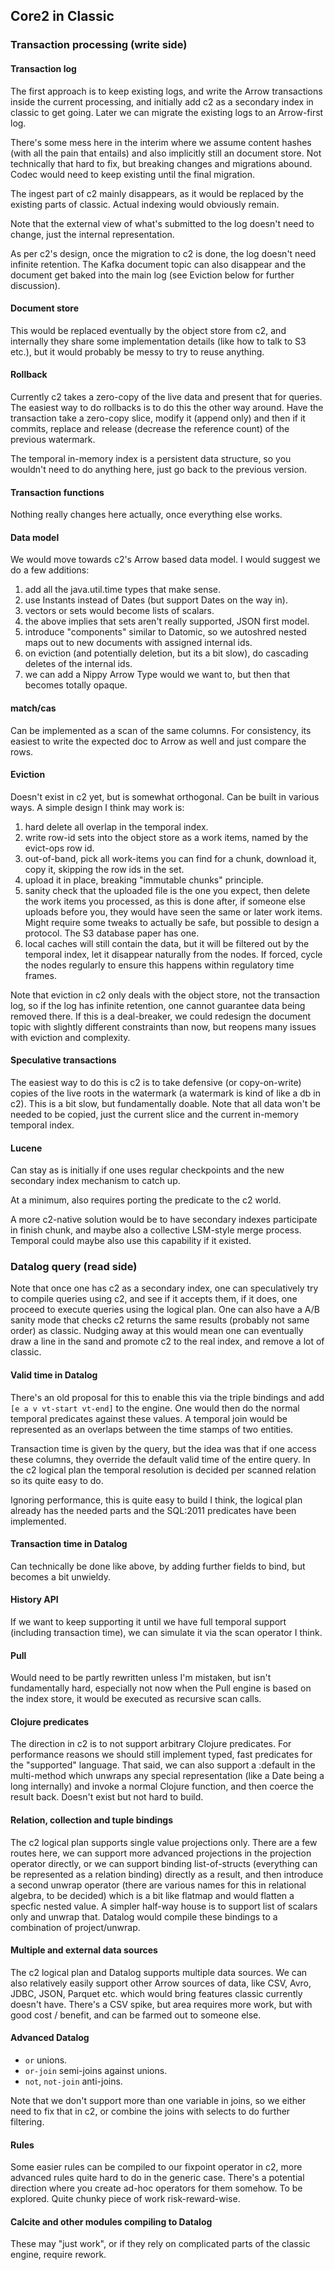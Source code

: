 ## Core2 in Classic


### Transaction processing (write side)


#### Transaction log

The first approach is to keep existing logs, and write the Arrow
transactions inside the current processing, and initially add c2 as a
secondary index in classic to get going. Later we can migrate the
existing logs to an Arrow-first log.

There's some mess here in the interim where we assume content hashes
(with all the pain that entails) and also implicitly still an document
store. Not technically that hard to fix, but breaking changes and
migrations abound. Codec would need to keep existing until the final
migration.

The ingest part of c2 mainly disappears, as it would be replaced by
the existing parts of classic. Actual indexing would obviously remain.

Note that the external view of what's submitted to the log doesn't
need to change, just the internal representation.

As per c2's design, once the migration to c2 is done, the log doesn't
need infinite retention. The Kafka document topic can also disappear
and the document get baked into the main log (see Eviction below for
further discussion).



#### Document store

This would be replaced eventually by the object store from c2, and
internally they share some implementation details (like how to talk to
S3 etc.), but it would probably be messy to try to reuse anything.


#### Rollback

Currently c2 takes a zero-copy of the live data and present that for
queries. The easiest way to do rollbacks is to do this the other way
around. Have the transaction take a zero-copy slice, modify it (append
only) and then if it commits, replace and release (decrease the
reference count) of the previous watermark.

The temporal in-memory index is a persistent data structure, so you
wouldn't need to do anything here, just go back to the previous
version.


#### Transaction functions

Nothing really changes here actually, once everything else works.


#### Data model

We would move towards c2's Arrow based data model. I would suggest we
do a few additions:

1. add all the java.util.time types that make sense.
2. use Instants instead of Dates (but support Dates on the way in).
3. vectors or sets would become lists of scalars.
4. the above implies that sets aren't really supported, JSON first
   model.
5. introduce "components" similar to Datomic, so we autoshred nested
   maps out to new documents with assigned internal ids.
6. on eviction (and potentially deletion, but its a bit slow), do
   cascading deletes of the internal ids.
7. we can add a Nippy Arrow Type would we want to, but then that
   becomes totally opaque.


#### match/cas

Can be implemented as a scan of the same columns. For consistency, its
easiest to write the expected doc to Arrow as well and just compare
the rows.


#### Eviction

Doesn't exist in c2 yet, but is somewhat orthogonal. Can be built in
various ways. A simple design I think may work is:

1. hard delete all overlap in the temporal index.
2. write row-id sets into the object store as a work items, named by
   the evict-ops row id.
3. out-of-band, pick all work-items you can find for a chunk, download
   it, copy it, skipping the row ids in the set.
4. upload it in place, breaking "immutable chunks" principle.
5. sanity check that the uploaded file is the one you expect, then
   delete the work items you processed, as this is done after, if
   someone else uploads before you, they would have seen the same or
   later work items. Might require some tweaks to actually be safe,
   but possible to design a protocol. The S3 database paper has one.
6. local caches will still contain the data, but it will be filtered
   out by the temporal index, let it disappear naturally from the
   nodes. If forced, cycle the nodes regularly to ensure this happens
   within regulatory time frames.

Note that eviction in c2 only deals with the object store, not the
transaction log, so if the log has infinite retention, one cannot
guarantee data being removed there. If this is a deal-breaker, we
could redesign the document topic with slightly different constraints
than now, but reopens many issues with eviction and complexity.


#### Speculative transactions

The easiest way to do this is c2 is to take defensive (or
copy-on-write) copies of the live roots in the watermark (a watermark
is kind of like a db in c2). This is a bit slow, but fundamentally
doable. Note that all data won't be needed to be copied, just the
current slice and the current in-memory temporal index.


#### Lucene

Can stay as is initially if one uses regular checkpoints and the new
secondary index mechanism to catch up.

At a minimum, also requires porting the predicate to the c2 world.

A more c2-native solution would be to have secondary indexes
participate in finish chunk, and maybe also a collective LSM-style
merge process. Temporal could maybe also use this capability if it
existed.


### Datalog query (read side)

Note that once one has c2 as a secondary index, one can speculatively
try to compile queries using c2, and see if it accepts them, if it
does, one proceed to execute queries using the logical plan. One can
also have a A/B sanity mode that checks c2 returns the same results
(probably not same order) as classic. Nudging away at this would mean
one can eventually draw a line in the sand and promote c2 to the real
index, and remove a lot of classic.


#### Valid time in Datalog

There's an old proposal for this to enable this via the triple
bindings and add `[e a v vt-start vt-end]` to the engine. One would
then do the normal temporal predicates against these values. A
temporal join would be represented as an overlaps between the time
stamps of two entities.

Transaction time is given by the query, but the idea was that if one
access these columns, they override the default valid time of the
entire query. In the c2 logical plan the temporal resolution is
decided per scanned relation so its quite easy to do.

Ignoring performance, this is quite easy to build I think, the logical
plan already has the needed parts and the SQL:2011 predicates have
been implemented.


#### Transaction time in Datalog

Can technically be done like above, by adding further fields to bind,
but becomes a bit unwieldy.


#### History API

If we want to keep supporting it until we have full temporal support
(including transaction time), we can simulate it via the scan operator
I think.


#### Pull

Would need to be partly rewritten unless I'm mistaken, but isn't
fundamentally hard, especially not now when the Pull engine is based
on the index store, it would be executed as recursive scan calls.


#### Clojure predicates

The direction in c2 is to not support arbitrary Clojure
predicates. For performance reasons we should still implement typed,
fast predicates for the "supported" language. That said, we can also
support a :default in the multi-method which unwraps any special
representation (like a Date being a long internally) and invoke a
normal Clojure function, and then coerce the result back. Doesn't
exist but not hard to build.


#### Relation, collection and tuple bindings

The c2 logical plan supports single value projections only. There are
a few routes here, we can support more advanced projections in the
projection operator directly, or we can support binding
list-of-structs (everything can be represented as a relation binding)
directly as a result, and then introduce a second unwrap operator
(there are various names for this in relational algebra, to be
decided) which is a bit like flatmap and would flatten a specfic
nested value. A simpler half-way house is to support list of scalars
only and unwrap that. Datalog would compile these bindings to a
combination of project/unwrap.


#### Multiple and external data sources

The c2 logical plan and Datalog supports multiple data sources. We can
also relatively easily support other Arrow sources of data, like CSV,
Avro, JDBC, JSON, Parquet etc. which would bring features classic
currently doesn't have. There's a CSV spike, but area requires more
work, but with good cost / benefit, and can be farmed out to someone
else.


#### Advanced Datalog

- `or` unions.
- `or-join` semi-joins against unions.
- `not`, `not-join` anti-joins.

Note that we don't support more than one variable in joins, so we
either need to fix that in c2, or combine the joins with selects to do
further filtering.


#### Rules

Some easier rules can be compiled to our fixpoint operator in c2, more
advanced rules quite hard to do in the generic case. There's a
potential direction where you create ad-hoc operators for them
somehow. To be explored. Quite chunky piece of work risk-reward-wise.


#### Calcite and other modules compiling to Datalog

These may "just work", or if they rely on complicated parts of the
classic engine, require rework.
